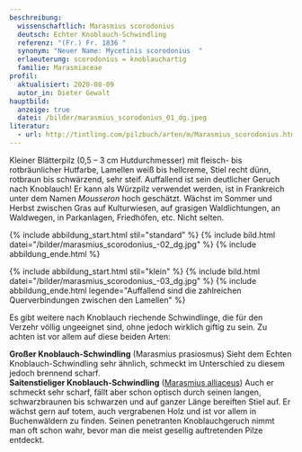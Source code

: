 ```yaml
---
beschreibung:
  wissenschaftlich: Marasmius scorodonius
  deutsch: Echter Knoblauch-Schwindling
  referenz: "(Fr.) Fr. 1836 "
  synonym: "Neuer Name: Mycetinis scorodonius  "
  erlaeuterung: scorodonius = knoblauchartig
  familie: Marasmiaceae
profil:
  aktualisiert: 2020-08-09
  autor_in: Dieter Gewalt
hauptbild:
  anzeige: true
  datei: /bilder/marasmius_scorodonius_01_dg.jpeg
literatur:
  - url: http://tintling.com/pilzbuch/arten/m/Marasmius_scorodonius.html
---
```

Kleiner Blätterpilz (0,5 – 3 cm Hutdurchmesser) mit fleisch- bis rotbräunlicher Hutfarbe, Lamellen weiß bis hellcreme, Stiel recht dünn, rotbraun bis schwärzend, sehr steif. Auffallend ist sein deutlicher Geruch nach Knoblauch! Er kann als Würzpilz verwendet werden, ist in Frankreich unter dem Namen *Mousseron* hoch geschätzt. Wächst im Sommer und Herbst zwischen Gras auf Kulturwiesen, auf grasigen Waldlichtungen, an Waldwegen, in Parkanlagen, Friedhöfen, etc. Nicht selten.

{% include abbildung_start.html stil="standard" %}
{% include bild.html datei="/bilder/marasmius_scorodonius_-02_dg.jpg" %}
{% include abbildung_ende.html %}

{% include abbildung_start.html stil="klein" %}
{% include bild.html datei="/bilder/marasmius_scorodonius_-03_dg.jpg" %}
{% include abbildung_ende.html legende="Auffallend sind die zahlreichen Querverbindungen zwischen den Lamellen" %}


Es gibt weitere nach Knoblauch riechende Schwindlinge, die für den Verzehr völlig ungeeignet sind, ohne jedoch wirklich giftig zu sein. Zu achten ist vor allem auf diese beiden Arten:

**Großer Knoblauch-Schwindling** (Marasmius prasiosmus) Sieht dem Echten Knoblauch-Schwindling sehr ähnlich, schmeckt im Unterschied zu diesem jedoch brennend scharf.  
**Saitenstieliger Knoblauch-Schwindling** ([Marasmius alliaceus](/pilze/marasmius-alliaceus-saitenstieliger-knoblauchschwindling)) Auch er schmeckt sehr scharf, fällt aber schon optisch durch seinen langen, schwarzbraunen bis schwarzen und auf ganzer Länge bereiften Stiel auf. Er wächst gern auf totem, auch vergrabenen Holz und ist vor allem in Buchenwäldern zu finden. Seinen penetranten Knoblauchgeruch nimmt man oft schon wahr, bevor man die meist gesellig auftretenden Pilze entdeckt.